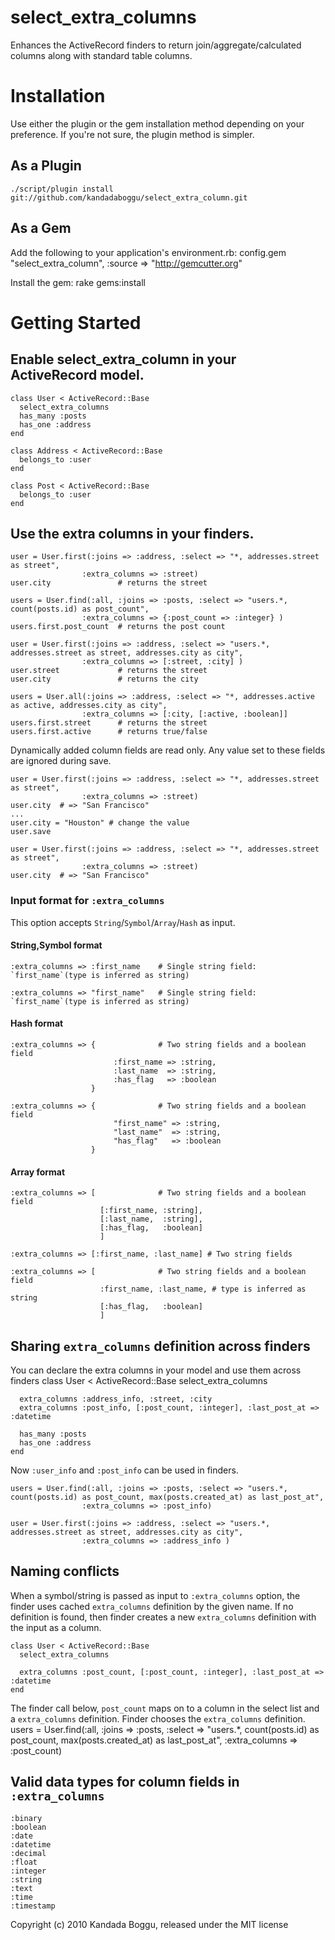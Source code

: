 select_extra_columns
====================

Enhances the ActiveRecord finders to return join/aggregate/calculated columns along with standard table columns.  

Installation
============
Use either the plugin or the gem installation method depending on your preference. If you're not sure, the plugin method is simpler. 

## As a Plugin

    ./script/plugin install git://github.com/kandadaboggu/select_extra_column.git 

## As a Gem
Add the following to your application's environment.rb:
    config.gem "select_extra_column", :source => "http://gemcutter.org"

Install the gem:
    rake gems:install


Getting Started
===============

## Enable select_extra_column in your ActiveRecord model.


    class User < ActiveRecord::Base
 	  select_extra_columns
 	  has_many :posts 
 	  has_one :address
    end

    class Address < ActiveRecord::Base
 	  belongs_to :user 
    end

    class Post < ActiveRecord::Base
 	  belongs_to :user 
    end


## Use the extra columns in your finders.

    user = User.first(:joins => :address, :select => "*, addresses.street as street",
                    :extra_columns => :street)
    user.city 				# returns the street
	
    users = User.find(:all, :joins => :posts, :select => "users.*, count(posts.id) as post_count",
                    :extra_columns => {:post_count => :integer} )
    users.first.post_count 	# returns the post count

    user = User.first(:joins => :address, :select => "users.*, addresses.street as street, addresses.city as city",
                    :extra_columns => [:street, :city] )
    user.street 			# returns the street
    user.city 				# returns the city

    users = User.all(:joins => :address, :select => "*, addresses.active as active, addresses.city as city",
                    :extra_columns => [:city, [:active, :boolean]]
    users.first.street 		# returns the street
    users.first.active 		# returns true/false


Dynamically added column fields are read only. Any value set to these fields are ignored during save.

    user = User.first(:joins => :address, :select => "*, addresses.street as street",
                    :extra_columns => :street)
    user.city  # => "San Francisco"
    ...
    user.city = "Houston" # change the value
    user.save

    user = User.first(:joins => :address, :select => "*, addresses.street as street",
                    :extra_columns => :street)
    user.city  # => "San Francisco"
    
 
	
### Input format for `:extra_columns` 

This option accepts `String`/`Symbol`/`Array`/`Hash` as input.


#### String,Symbol format
	:extra_columns => :first_name    # Single string field: `first_name`(type is inferred as string)
	
	:extra_columns => "first_name"   # Single string field: `first_name`(type is inferred as string)
	
#### Hash format
	:extra_columns => {              # Two string fields and a boolean field
	                       :first_name => :string, 
	                       :last_name  => :string, 
	                       :has_flag   => :boolean
	                  }
	
	:extra_columns => {              # Two string fields and a boolean field
	                       "first_name" => :string, 
	                       "last_name"  => :string, 
	                       "has_flag"   => :boolean
	                  }
	
#### Array format
	:extra_columns => [              # Two string fields and a boolean field
						[:first_name, :string], 
						[:last_name,  :string], 
						[:has_flag,   :boolean]
						]
	
	:extra_columns => [:first_name, :last_name] # Two string fields
	
	:extra_columns => [              # Two string fields and a boolean field
						:first_name, :last_name, # type is inferred as string
						[:has_flag,   :boolean]
						]

## Sharing `extra_columns` definition across finders
You can declare the extra columns in your model and use them across finders
    class User < ActiveRecord::Base
 	  select_extra_columns
 	  
 	  extra_columns :address_info, :street, :city
 	  extra_columns :post_info, [:post_count, :integer], :last_post_at => :datetime
 	  
 	  has_many :posts 
 	  has_one :address
    end

Now `:user_info` and `:post_info` can be used in finders.

    users = User.find(:all, :joins => :posts, :select => "users.*, count(posts.id) as post_count, max(posts.created_at) as last_post_at",
                    :extra_columns => :post_info)

    user = User.first(:joins => :address, :select => "users.*, addresses.street as street, addresses.city as city",
                    :extra_columns => :address_info )

## Naming conflicts
When a symbol/string is passed as input to `:extra_columns` option, the finder uses cached `extra_columns` definition by the given name.
If no definition is found, then finder creates a new `extra_columns` definition with the input as a column.
 
    class User < ActiveRecord::Base
 	  select_extra_columns
 	  
 	  extra_columns :post_count, [:post_count, :integer], :last_post_at => :datetime
 	end

The finder call below,  `post_count` maps on to a column in the select list and a `extra_columns` definition. Finder chooses the `extra_columns` definition. 
    users = User.find(:all, :joins => :posts, :select => "users.*, count(posts.id) as post_count, max(posts.created_at) as last_post_at",
                    :extra_columns => :post_count)


## Valid data types for column fields in `:extra_columns`   
	:binary
	:boolean
	:date
	:datetime
	:decimal
	:float
	:integer
	:string
	:text
	:time
	:timestamp

Copyright (c) 2010 Kandada Boggu, released under the MIT license

